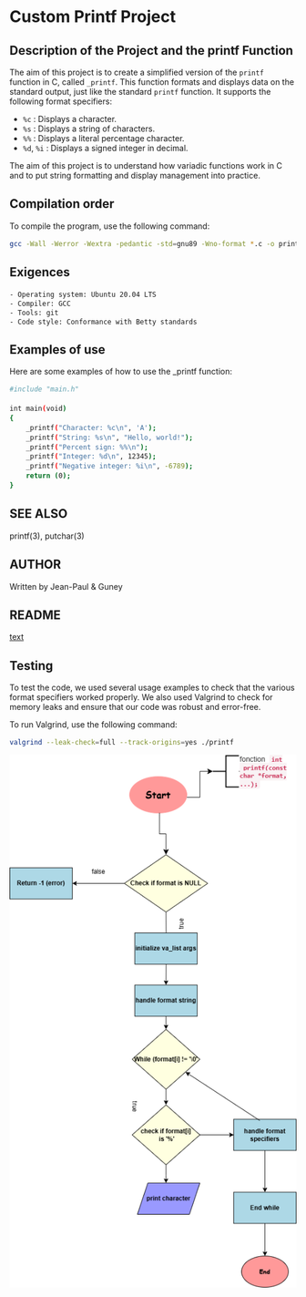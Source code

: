 # Custom Printf Project

## Description of the Project and the printf Function

The aim of this project is to create a simplified version of the `printf` function in C, called `_printf`. This function formats and displays data on the standard output, just like the standard `printf` function. It supports the following format specifiers:
- `%c` : Displays a character.
- `%s` : Displays a string of characters.
- `%%` : Displays a literal percentage character.
- `%d`, `%i` : Displays a signed integer in decimal.

The aim of this project is to understand how variadic functions work in C and to put string formatting and display management into practice.

## Compilation order

To compile the program, use the following command:

```sh
gcc -Wall -Werror -Wextra -pedantic -std=gnu89 -Wno-format *.c -o printf
```

## Exigences

	- Operating system: Ubuntu 20.04 LTS
	- Compiler: GCC
	- Tools: git
	- Code style: Conformance with Betty standards


## Examples of use

Here are some examples of how to use the _printf function:

```sh
#include "main.h"

int main(void)
{
    _printf("Character: %c\n", 'A');
    _printf("String: %s\n", "Hello, world!");
    _printf("Percent sign: %%\n");
    _printf("Integer: %d\n", 12345);
    _printf("Negative integer: %i\n", -6789);
    return (0);
}
```

## SEE ALSO

printf(3), putchar(3)


## AUTHOR

Written by Jean-Paul & Guney


## README

[text](man_3_printf.3)


## Testing

To test the code, we used several usage examples to check that the various format specifiers worked properly. We also used Valgrind to check for memory leaks and ensure that our code was robust and error-free.

To run Valgrind, use the following command:

```sh
valgrind --leak-check=full --track-origins=yes ./printf
```

![alt text](flowtchats_printf.drawio.png)